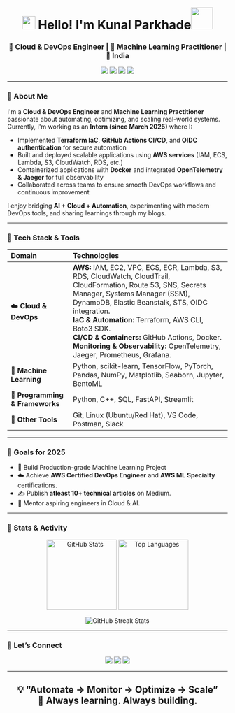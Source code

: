 <h1 align="center"><img src="https://emojis.slackmojis.com/emojis/images/1531849430/4246/blob-sunglasses.gif?1531849430" width="30"/> Hello! I'm Kunal Parkhade<img src="https://media.giphy.com/media/12oufCB0MyZ1Go/giphy.gif" width="50"></h1>
<h3 align="center">🚀 Cloud & DevOps Engineer | 🧠 Machine Learning Practitioner | 📍 India</h3>


<p align="center">
  <a href="mailto:kunalparkhade@gmail.com"><img src="https://img.shields.io/badge/Email-kunalparkhade%40gmail.com-red?style=for-the-badge&logo=gmail"></a>
  <a href="https://www.linkedin.com/in/kunal-parkhade-6157b8240/"><img src="https://img.shields.io/badge/LinkedIn-Kunal%20Parkhade-blue?style=for-the-badge&logo=linkedin"></a>
  <a href="https://medium.com/@kunalparkhade"><img src="https://img.shields.io/badge/Medium-Blog-black?style=for-the-badge&logo=medium"></a>
  <a href="https://kunalparkhade.github.io/Kunal-Parkhade-Resume/"><img src="https://img.shields.io/badge/Resume-View-green?style=for-the-badge&logo=adobeacrobatreader"></a>
</p>

---

### 🌟 About Me
I'm a **Cloud & DevOps Engineer** and **Machine Learning Practitioner** passionate about automating, optimizing, and scaling real-world systems.  
Currently, I'm working as an **Intern (since March 2025)** where I:
- Implemented **Terraform IaC**, **GitHub Actions CI/CD**, and **OIDC authentication** for secure automation  
- Built and deployed scalable applications using **AWS services** (IAM, ECS, Lambda, S3, CloudWatch, RDS, etc.)  
- Containerized applications with **Docker** and integrated **OpenTelemetry & Jaeger** for full observability  
- Collaborated across teams to ensure smooth DevOps workflows and continuous improvement  

I enjoy bridging **AI + Cloud + Automation**, experimenting with modern DevOps tools, and sharing learnings through my blogs.

---

### 🧠 Tech Stack & Tools

| Domain | Technologies |
|:--|:--|
| ☁️ **Cloud & DevOps** | **AWS:** IAM, EC2, VPC, ECS, ECR, Lambda, S3, RDS, CloudWatch, CloudTrail, CloudFormation, Route 53, SNS, Secrets Manager, Systems Manager (SSM), DynamoDB, Elastic Beanstalk, STS, OIDC integration. <br> **IaC & Automation:** Terraform, AWS CLI, Boto3 SDK. <br> **CI/CD & Containers:** GitHub Actions, Docker. <br> **Monitoring & Observability:** OpenTelemetry, Jaeger, Prometheus, Grafana. |
| 🤖 **Machine Learning** | Python, scikit-learn, TensorFlow, PyTorch, Pandas, NumPy, Matplotlib, Seaborn, Jupyter, BentoML |
| 🧩 **Programming & Frameworks** | Python, C++, SQL, FastAPI, Streamlit |
| 🧰 **Other Tools** | Git, Linux (Ubuntu/Red Hat), VS Code, Postman, Slack |

---
### 🎯 Goals for 2025
- 🧩 Build Production-grade Machine Learning Project 
- ☁️ Achieve **AWS Certified DevOps Engineer** and **AWS ML Specialty** certifications.   
- ✍️ Publish **atleast 10+ technical articles** on Medium.  
- 💬 Mentor aspiring engineers in Cloud & AI.

---

### 🧩 Stats & Activity

<p align="center">
  <img src="https://github-readme-stats.vercel.app/api?username=KunalParkhade&show_icons=true&theme=radical" alt="GitHub Stats" height="160"/>
  <img src="https://github-readme-stats.vercel.app/api/top-langs/?username=KunalParkhade&layout=compact&theme=radical" alt="Top Languages" height="160"/>
</p>

<p align="center">
  <img src="https://streak-stats.demolab.com?user=KunalParkhade&theme=radical&hide_border=true" alt="GitHub Streak Stats" />
</p>


---
### 💬 Let’s Connect
<p align="center">
  <a href="https://www.linkedin.com/in/kunal-parkhade/"><img src="https://img.shields.io/badge/LinkedIn-Connect-blue?logo=linkedin&style=for-the-badge"></a>
  <a href="mailto:kunalparkhade@gmail.com"><img src="https://img.shields.io/badge/Email-Say%20Hi-red?logo=gmail&style=for-the-badge"></a>
  <a href="https://medium.com/@kunalparkhade"><img src="https://img.shields.io/badge/Medium-Read%20My%20Blogs-black?logo=medium&style=for-the-badge"></a>
</p>

---

<h2><p align="center">
  <b>💡 “Automate → Monitor → Optimize → Scale”</b><br>
  🌱 Always learning. Always building.
</p>
</h2>

